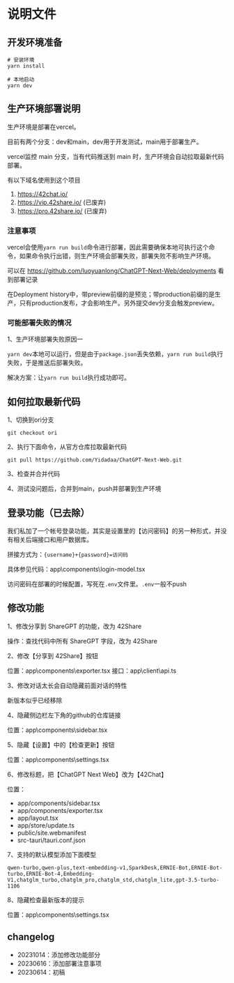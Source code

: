 # 说明文件

## 开发环境准备

```
# 安装环境
yarn install

# 本地启动
yarn dev
```

## 生产环境部署说明

生产环境是部署在vercel。

目前有两个分支：dev和main，dev用于开发测试，main用于部署生产。

vercel监控 main 分支，当有代码推送到 main 时，生产环境会自动拉取最新代码部署。

有以下域名使用到这个项目

1. https://42chat.io/
2. https://vip.42share.io/ (已废弃)
3. https://pro.42share.io/ (已废弃)

### 注意事项

vercel会使用`yarn run build`命令进行部署，因此需要确保本地可执行这个命令，如果命令执行出错，则生产环境会部署失败，部署失败不影响生产环境。

可以在 https://github.com/luoyuanlong/ChatGPT-Next-Web/deployments 看到部署记录

在Deployment history中，带preview前缀的是预览；带production前缀的是生产，只有production发布，才会影响生产。另外提交dev分支会触发preview。

### 可能部署失败的情况

1、生产环境部署失败原因一

`yarn dev`本地可以运行，但是由于`package.json`丢失依赖，`yarn run build`执行失败，于是推送后部署失败。

解决方案：让`yarn run build`执行成功即可。

## 如何拉取最新代码

1、切换到ori分支

```
git checkout ori
```

2、执行下面命令，从官方仓库拉取最新代码

```
git pull https://github.com/Yidadaa/ChatGPT-Next-Web.git
```

3、检查并合并代码

4、测试没问题后，合并到main，push并部署到生产环境

## 登录功能（已去除）

我们私加了一个帐号登录功能，其实是设置里的【访问密码】的另一种形式，并没有相关后端接口和用户数据库。

拼接方式为：`{username}+{password}=访问码`

具体参见代码：app\components\login-model.tsx

访问密码在部署的时候配置，写死在`.env`文件里。`.env`一般不push

## 修改功能

1、修改分享到 ShareGPT 的功能，改为 42Share

操作：查找代码中所有 ShareGPT 字段，改为 42Share

2、修改【分享到 42Share】按钮

位置：app\components\exporter.tsx
接口：app\client\api.ts

3、修改对话太长会自动隐藏前面对话的特性

新版本似乎已经移除

4、隐藏侧边栏左下角的github的仓库链接

位置：app\components\sidebar.tsx

5、隐藏【设置】中的【检查更新】按钮

位置：app\components\settings.tsx

6、修改标题，把【ChatGPT Next Web】改为【42Chat】

位置：

- app/components/sidebar.tsx
- app/components/exporter.tsx
- app/layout.tsx
- app/store/update.ts
- public/site.webmanifest
- src-tauri/tauri.conf.json

7、支持的默认模型添加下面模型

```
qwen-turbo,qwen-plus,text-embedding-v1,SparkDesk,ERNIE-Bot,ERNIE-Bot-turbo,ERNIE-Bot-4,Embedding-V1,chatglm_turbo,chatglm_pro,chatglm_std,chatglm_lite,gpt-3.5-turbo-1106
```

8、隐藏检查最新版本的提示

位置：app\components\settings.tsx

## changelog

- 20231014：添加修改功能部分
- 20230616：添加部署注意事项
- 20230614：初稿

